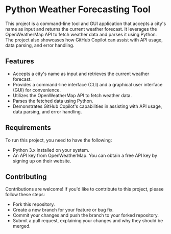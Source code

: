 
# Python Weather Forecasting Tool

This project is a command-line tool and GUI application that accepts a city's name as input and returns the current weather forecast. It leverages the OpenWeatherMap API to fetch weather data and parses it using Python. The project also showcases how GitHub Copilot can assist with API usage, data parsing, and error handling.

## Features

- Accepts a city's name as input and retrieves the current weather forecast.
- Provides a command-line interface (CLI) and a graphical user interface (GUI) for convenience.
- Utilizes the OpenWeatherMap API to fetch weather data.
- Parses the fetched data using Python.
- Demonstrates GitHub Copilot's capabilities in assisting with API usage, data parsing, and error handling.

## Requirements

To run this project, you need to have the following:

- Python 3.x installed on your system.
- An API key from OpenWeatherMap. You can obtain a free API key by signing up on their website.

## Contributing

Contributions are welcome! If you'd like to contribute to this project, please follow these steps:

- Fork this repository.
- Create a new branch for your feature or bug fix.
- Commit your changes and push the branch to your forked repository.
- Submit a pull request, explaining your changes and why they should be merged.

